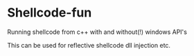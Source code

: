 # Shellcode-fun
Running shellcode from c++ with and without(!) windows API's

This can be used for reflective shellcode dll injection etc.
